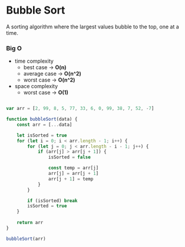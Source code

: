# Bubble Sort
A sorting algorithm where the largest values bubble to the top, one at a time.

### Big O
- time complexity
  - best case -> **O(n)**
  - average case -> **O(n^2)**
  - worst case -> **O(n^2)**
- space complexity
  - worst case -> **O(1)**

```javascript

var arr = [2, 99, 8, 5, 77, 33, 6, 0, 99, 38, 7, 52, -7]

function bubbleSort(data) {
    const arr = [...data]

    let isSorted = true
    for (let i = 0; i < arr.length - 1; i++) {
        for (let j = 0; j < arr.length - i - 1; j++) {
            if (arr[j] > arr[j + 1]) {
                isSorted = false

                const temp = arr[j]
                arr[j] = arr[j + 1]
                arr[j + 1] = temp
            }
        }

        if (isSorted) break
        isSorted = true
    }
    
    return arr
}

bubbleSort(arr)

```